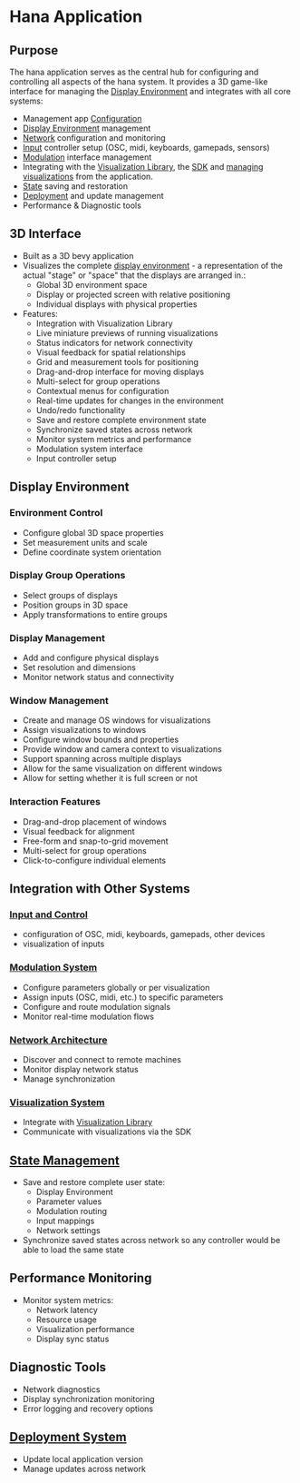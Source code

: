 # Hana Application
## Purpose
The hana application serves as the central hub for configuring
and controlling all aspects of the hana system. It provides
a 3D game-like interface for managing the [Display Environment](display.md) and integrates with all core systems:
- Management app [Configuration](configuration.md)
- [Display Environment](display.md) management
- [Network](network_security.md) configuration and monitoring
- [Input](input.md) controller setup (OSC, midi, keyboards, gamepads, sensors)
- [Modulation](modulation.md) interface management
- Integrating with the [Visualization Library](visualization_library.md), the [SDK](visualization_sdk.md) and [managing visualizations](visualization_manager.md) from the application.
- [State](state.md) saving and restoration
- [Deployment](deployment.md) and update management
- Performance & Diagnostic tools
## 3D Interface
- Built as a 3D bevy application
- Visualizes the complete [display environment](display.md) - a representation of the actual "stage" or "space" that the displays are arranged in.:
    - Global 3D environment space
    - Display or projected screen with relative positioning
    - Individual displays with physical properties
- Features:
  - Integration with Visualization Library
  - Live miniature previews of running visualizations
  - Status indicators for network connectivity
  - Visual feedback for spatial relationships
  - Grid and measurement tools for positioning
  - Drag-and-drop interface for moving displays
  - Multi-select for group operations
  - Contextual menus for configuration
  - Real-time updates for changes in the environment
  - Undo/redo functionality
  - Save and restore complete environment state
  - Synchronize saved states across network
  - Monitor system metrics and performance
  - Modulation system interface
  - Input controller setup
## Display Environment
### Environment Control
- Configure global 3D space properties
- Set measurement units and scale
- Define coordinate system orientation
### Display Group Operations
- Select groups of displays
- Position groups in 3D space
- Apply transformations to entire groups
### Display Management
- Add and configure physical displays
- Set resolution and dimensions
- Monitor network status and connectivity
### Window Management
- Create and manage OS windows for visualizations
- Assign visualizations to windows
- Configure window bounds and properties
- Provide window and camera context to visualizations
- Support spanning across multiple displays
- Allow for the same visualization on different windows
- Allow for setting whether it is full screen or not
### Interaction Features
- Drag-and-drop placement of windows
- Visual feedback for alignment
- Free-form and snap-to-grid movement
- Multi-select for group operations
- Click-to-configure individual elements
## Integration with Other Systems
### [Input and Control](input.md)
- configuration of OSC, midi, keyboards, gamepads, other devices
- visualization of inputs
### [Modulation System](modulation.md)
- Configure parameters globally or per visualization
- Assign inputs (OSC, midi, etc.) to specific parameters
- Configure and route modulation signals
- Monitor real-time modulation flows
### [Network Architecture](network_security.md)
- Discover and connect to remote machines
- Monitor display network status
- Manage synchronization
### [Visualization System](visualization.md)
- Integrate with [Visualization Library](visualization_library.md)
- Communicate with visualizations via the SDK
## [State Management](state.md)
- Save and restore complete user state:
    - Display Environment
    - Parameter values
    - Modulation routing
    - Input mappings
    - Network settings
- Synchronize saved states across network so any controller would be able to load the same state
## Performance Monitoring
- Monitor system metrics:
    - Network latency
    - Resource usage
    - Visualization performance
    - Display sync status
## Diagnostic Tools
- Network diagnostics
- Display synchronization monitoring
- Error logging and recovery options
## [Deployment System](deployment.md)
- Update local application version
- Manage updates across network
